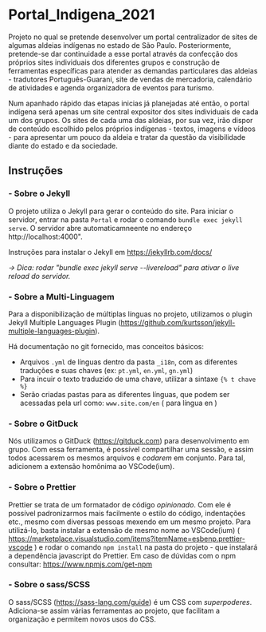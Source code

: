 # Portal_Indigena_2021

Projeto no qual se pretende desenvolver um portal centralizador de sites de algumas aldeias indígenas no estado de São Paulo. Posteriormente, pretende-se dar continuidade a esse portal através da confecção dos próprios sites individuais dos diferentes grupos e construção de ferramentas específicas para atender as demandas particulares das aldeias - tradutores Português-Guarani, site de vendas de mercadoria, calendário de atividades e agenda organizadora de eventos para turismo.

Num apanhado rápido das etapas inicias já planejadas até então, o portal indígena será apenas um site central expositor dos sites individuais de cada um dos grupos. Os sites de cada uma das aldeias, por sua vez, irão dispor de conteúdo escolhido pelos próprios indígenas - textos, imagens e vídeos - para apresentar um pouco da aldeia e tratar da questão da visibilidade diante do estado e da sociedade.

## Instruções

### - Sobre o Jekyll

O projeto utiliza o Jekyll para gerar o conteúdo do site. Para iniciar o servidor, entrar na pasta `Portal` e rodar o comando `bundle exec jekyll serve`. O servidor abre automaticamneente no endereço http://localhost:4000".

Instruções para instalar o Jekyll em https://jekyllrb.com/docs/

_-> Dica: rodar "bundle exec jekyll serve --livereload" para ativar o live reload do servidor._

### - Sobre a Multi-Linguagem

Para a disponibilização de múltiplas línguas no projeto, utilizamos o plugin Jekyll Multiple Languages Plugin (https://github.com/kurtsson/jekyll-multiple-languages-plugin). 

Há documentação no git fornecido, mas conceitos básicos: 
- Arquivos `.yml` de línguas dentro da pasta `_i18n`, com as diferentes traduções e suas chaves (ex: `pt.yml`, `en.yml`, `gn.yml`)
- Para incuir o texto traduzido de uma chave, utilizar a sintaxe `{% t chave %}` 
- Serão criadas pastas para as diferentes línguas, que podem ser acessadas pela url como: `www.site.com/en` ( para língua en )

### - Sobre o GitDuck

Nós utilizamos o GitDuck (https://gitduck.com) para desenvolvimento em grupo. Com essa ferramenta, é possível compartilhar uma sessão, e assim todos acessarem os mesmos arquivos e _codarem_ em conjunto. Para tal, adicionem a extensão homônima ao VSCode(ium).

### - Sobre o Prettier

Prettier se trata de um formatador de código _opinionado_. Com ele é possível padronizarmos mais facilmente o estilo do código, indentações etc., mesmo com diversas pessoas mexendo em um mesmo projeto. Para utilizá-lo, basta instalar a extensão de mesmo nome ao VSCode(ium) ( https://marketplace.visualstudio.com/items?itemName=esbenp.prettier-vscode ) e rodar o comando `npm install` na pasta do projeto - que instalará a dependência javascript do Prettier. Em caso de dúvidas com o npm consultar: https://www.npmjs.com/get-npm

### - Sobre o sass/SCSS

O sass/SCSS (https://sass-lang.com/guide) é um CSS com _superpoderes_. Adiciona-se assim várias ferramentas ao projeto, que facilitam a organização e permitem novos usos do CSS.
